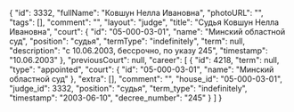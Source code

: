 {
    "id": 3332,
    "fullName": "Ковшун Нелла Ивановна",
    "photoURL": "",
    "tags": [],
    "comment": "",
    "layout": "judge",
    "title": "Судья Ковшун Нелла Ивановна",
    "court": {
        "id": "05-000-03-01",
        "name": "Минский областной суд",
        "position": "судья",
        "termType": "indefinitely",
        "term": null,
        "description": "c 10.06.2003, бессрочно, по указу 245",
        "timestamp": "10.06.2003"
    },
    "previousCourt": null,
    "career": [
        {
            "id": 4218,
            "term": null,
            "type": "appointed",
            "court": {
                "id": "05-000-03-01",
                "name": "Минский областной суд"
            },
            "extra": [],
            "comment": "",
            "house_id": "05-000-03-01",
            "judge_id": 3332,
            "position": "судья",
            "term_type": "indefinitely",
            "timestamp": "2003-06-10",
            "decree_number": "245"
        }
    ]
}